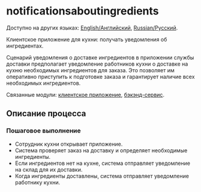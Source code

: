 # notificationsaboutingredients

Доступно на других языках: [English/Английский](notificationsaboutingredients.md), [Russian/Русский](notificationsaboutingredients.ru.md). 

Клиентское приложение для кухни: получать уведомления об ингредиентах.

Сценарий уведомления о доставке ингредиентов в приложении службы доставки предполагает уведомление работников кухни о доставке на кухню необходимых ингредиентов для заказа.
Это позволяет им оперативно приступить к подготовке заказа и гарантирует наличие всех необходимых ингредиентов.

Связанные модули: [клиентское приложение](../../frontend/kitchenclient.md), [бэкэнд-сервис](../../backend/kitchenbackend.md).

## Описание процесса

### Пошаговое выполнение

- Сотрудник кухни открывает приложение.
- Система проверяет заказ на доставку и определяет необходимые ингредиенты.
- Если ингредиентов нет на кухне, система отправляет уведомление на склад для их доставки.
- Когда ингредиенты доставлены, система отправляет уведомление работнику кухни.
